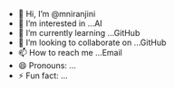- 👋 Hi, I’m @mniranjini
- 👀 I’m interested in ...AI
- 🌱 I’m currently learning ...GitHub
- 💞️ I’m looking to collaborate on ...GitHub
- 📫 How to reach me ...Email
- 😄 Pronouns: ...
- ⚡ Fun fact: ...

<!---
mniranjini/mniranjini is a ✨ special ✨ repository because its `README.md` (this file) appears on your GitHub profile.
You can click the Preview link to take a look at your changes.
--->
